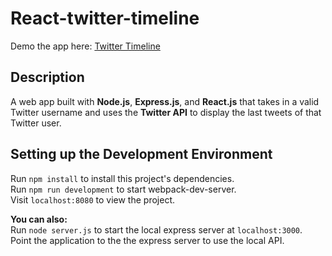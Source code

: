 # React-twitter-timeline

Demo the app here: [Twitter Timeline](https://usernamen7.github.io/twitter-timeline/)

## Description
A web app built with **Node.js**, **Express.js**, and **React.js** that takes in a valid Twitter username and uses the **Twitter API** to display the last tweets of that Twitter user.

## Setting up the Development Environment

Run `npm install` to install this project's dependencies.  
Run `npm run development` to start webpack-dev-server.  
Visit `localhost:8080` to view the project.

**You can also:**  
Run `node server.js` to start the local express server at `localhost:3000`.
Point the application to the the express server to use the local API.  
